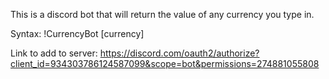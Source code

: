 This is a discord bot that will return the value of any currency you type in. 

Syntax: !CurrencyBot [currency] 

Link to add to server: https://discord.com/oauth2/authorize?client_id=934303786124587099&scope=bot&permissions=274881055808
